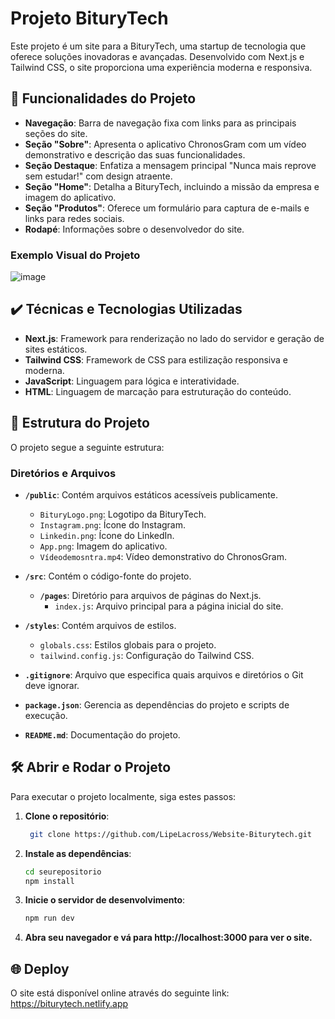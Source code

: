 # Projeto BituryTech

Este projeto é um site para a BituryTech, uma startup de tecnologia que oferece soluções inovadoras e avançadas. Desenvolvido com Next.js e Tailwind CSS, o site proporciona uma experiência moderna e responsiva.

## 🔨 Funcionalidades do Projeto

- **Navegação**: Barra de navegação fixa com links para as principais seções do site.
- **Seção "Sobre"**: Apresenta o aplicativo ChronosGram com um vídeo demonstrativo e descrição das suas funcionalidades.
- **Seção Destaque**: Enfatiza a mensagem principal "Nunca mais reprove sem estudar!" com design atraente.
- **Seção "Home"**: Detalha a BituryTech, incluindo a missão da empresa e imagem do aplicativo.
- **Seção "Produtos"**: Oferece um formulário para captura de e-mails e links para redes sociais.
- **Rodapé**: Informações sobre o desenvolvedor do site.

### Exemplo Visual do Projeto
![image](https://github.com/user-attachments/assets/11d81e22-1bc6-45a9-a02a-cad1e427ab5b)


## ✔️ Técnicas e Tecnologias Utilizadas

- **Next.js**: Framework para renderização no lado do servidor e geração de sites estáticos.
- **Tailwind CSS**: Framework de CSS para estilização responsiva e moderna.
- **JavaScript**: Linguagem para lógica e interatividade.
- **HTML**: Linguagem de marcação para estruturação do conteúdo.

## 📁 Estrutura do Projeto

O projeto segue a seguinte estrutura:

### Diretórios e Arquivos

- **`/public`**: Contém arquivos estáticos acessíveis publicamente.
    - `BituryLogo.png`: Logotipo da BituryTech.
    - `Instagram.png`: Ícone do Instagram.
    - `Linkedin.png`: Ícone do LinkedIn.
    - `App.png`: Imagem do aplicativo.
    - `Vídeodemosntra.mp4`: Vídeo demonstrativo do ChronosGram.

- **`/src`**: Contém o código-fonte do projeto.
    - **`/pages`**: Diretório para arquivos de páginas do Next.js.
        - `index.js`: Arquivo principal para a página inicial do site.

- **`/styles`**: Contém arquivos de estilos.
    - `globals.css`: Estilos globais para o projeto.
    - `tailwind.config.js`: Configuração do Tailwind CSS.

- **`.gitignore`**: Arquivo que especifica quais arquivos e diretórios o Git deve ignorar.
- **`package.json`**: Gerencia as dependências do projeto e scripts de execução.
- **`README.md`**: Documentação do projeto.

## 🛠️ Abrir e Rodar o Projeto

Para executar o projeto localmente, siga estes passos:

1. **Clone o repositório**:
   ```bash
    git clone https://github.com/LipeLacross/Website-Biturytech.git

2. **Instale as dependências**:

    ```bash
    cd seurepositorio
    npm install
3. **Inicie o servidor de desenvolvimento**:

    ```bash
    npm run dev
   
4. **Abra seu navegador e vá para http://localhost:3000 para ver o site.**

## 🌐 Deploy

O site está disponível online através do seguinte link: https://biturytech.netlify.app

